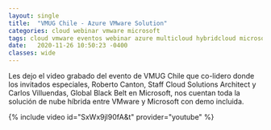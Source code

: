 ```yaml
---
layout: single
title:  "VMUG Chile - Azure VMware Solution"
categories: cloud webinar vmware microsoft
tags: cloud vmware eventos webinar azure multicloud hybridcloud microsoft 
date:   2020-11-26 10:50:23 -0400
classes: wide
---
```

Les dejo el video grabado del evento de VMUG Chile que co-lidero donde los invitados especiales, Roberto Canton, Staff Cloud Solutions Architect y Carlos Villuendas, Global Black Belt en Microsoft, nos cuentan toda la solución de nube híbrida entre VMware y Microsoft con demo incluida.

{% include video id="SxWx9jl90fA&t" provider="youtube" %}